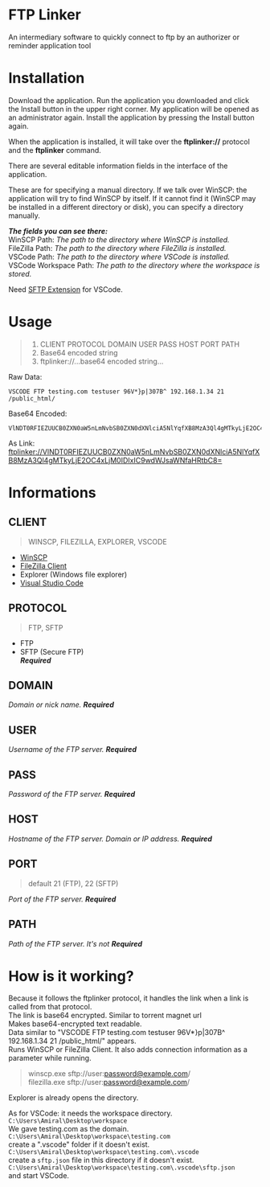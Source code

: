 
# FTP Linker
An intermediary software to quickly connect to ftp by an authorizer or reminder application tool

# Installation

Download the application. Run the application you downloaded and click the Install button in the upper right corner. My application will be opened as an administrator again. Install the application by pressing the Install button again.

When the application is installed, it will take over the **ftplinker://** protocol and the **ftplinker** command.

There are several editable information fields in the interface of the application.

These are for specifying a manual directory. If we talk over WinSCP: the application will try to find WinSCP by itself. If it cannot find it (WinSCP may be installed in a different directory or disk), you can specify a directory manually.

***The fields you can see there:***  
WinSCP Path: _The path to the directory where WinSCP is installed._  
FileZilla Path: _The path to the directory where FileZilla is installed._  
VSCode Path: _The path to the directory where VSCode is installed._  
VSCode Workspace Path: _The path to the directory where the workspace is stored._

Need [SFTP Extension](https://marketplace.visualstudio.com/items?itemName=liximomo.sftp) for VSCode.

# Usage
> 1. CLIENT PROTOCOL DOMAIN USER PASS HOST PORT PATH
> 2. Base64 encoded string
> 3. ftplinker://...base64 encoded string...

Raw Data: 
```
VSCODE FTP testing.com testuser 96V*}p|307B^ 192.168.1.34 21 /public_html/
```

Base64 Encoded:
```
VlNDT0RFIEZUUCB0ZXN0aW5nLmNvbSB0ZXN0dXNlciA5NlYqfXB8MzA3Ql4gMTkyLjE2OC4xLjM0IDIxIC9wdWJsaWNfaHRtbC8=
```

As Link:
[ftplinker://VlNDT0RFIEZUUCB0ZXN0aW5nLmNvbSB0ZXN0dXNlciA5NlYqfXB8MzA3Ql4gMTkyLjE2OC4xLjM0IDIxIC9wdWJsaWNfaHRtbC8=](ftplinker://VlNDT0RFIEZUUCB0ZXN0aW5nLmNvbSB0ZXN0dXNlciA5NlYqfXB8MzA3Ql4gMTkyLjE2OC4xLjM0IDIxIC9wdWJsaWNfaHRtbC8=)
 
# Informations

## CLIENT
> WINSCP, FILEZILLA, EXPLORER, VSCODE
- [WinSCP](https://winscp.net/eng/download.php)
- [FileZilla Client](https://filezilla-project.org/download.php?platform=win64) 
- Explorer (Windows file explorer)
- [Visual Studio Code](https://code.visualstudio.com/download) 


## PROTOCOL
> FTP, SFTP
- FTP
- SFTP  (Secure FTP)  
***Required***

## DOMAIN
*Domain or nick name. **Required***

## USER
*Username of the FTP server. **Required***

## PASS 
*Password of the FTP server. **Required***

## HOST 
*Hostname of the FTP server. Domain or IP address. **Required***

## PORT
> default 21 (FTP), 22 (SFTP)

*Port of the FTP server. **Required***

## PATH
*Path of the FTP server. It's not **Required***


# How is it working?
Because it follows the ftplinker protocol, it handles the link when a link is called from that protocol.  
The link is base64 encrypted. Similar to torrent magnet url  
Makes base64-encrypted text readable.  
Data similar to "VSCODE FTP testing.com testuser 96V*}p|307B^ 192.168.1.34 21 /public_html/" appears.  
Runs WinSCP or FileZilla Client. It also adds connection information as a parameter while running.  
> winscp.exe sftp://user:password@example.com/  
> filezilla.exe sftp://user:password@example.com/

Explorer is already opens the directory.  

As for VSCode: it needs the workspace directory.  
`C:\Users\Amiral\Desktop\workspace`  
We gave testing.com as the domain.  
`C:\Users\Amiral\Desktop\workspace\testing.com`  
create a ".vscode" folder if it doesn't exist.
`C:\Users\Amiral\Desktop\workspace\testing.com\.vscode`  
create a `sftp.json` file in this directory if it doesn't exist.
`C:\Users\Amiral\Desktop\workspace\testing.com\.vscode\sftp.json`  
and start VSCode.

